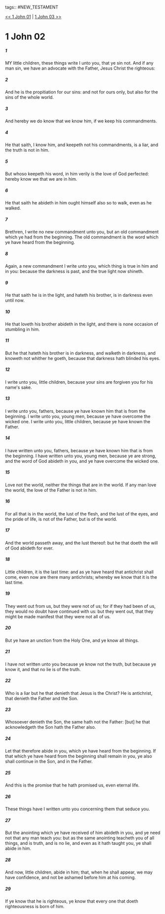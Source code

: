tags:: #NEW_TESTAMENT

[<< 1 John 01](NEW_TESTAMENT/23_1_John/1_John_01.md) | [1 John 03 >>](NEW_TESTAMENT/23_1_John/1_John_03.md)

# 1 John 02

##### 1

MY little children, these things write I unto you, that ye sin not. And if any man sin, we have an advocate with the Father, Jesus Christ the righteous:

##### 2

And he is the propitiation for our sins: and not for ours only, but also for the sins of the whole world.

##### 3

And hereby we do know that we know him, if we keep his commandments.

##### 4

He that saith, I know him, and keepeth not his commandments, is a liar, and the truth is not in him.

##### 5

But whoso keepeth his word, in him verily is the love of God perfected: hereby know we that we are in him.

##### 6

He that saith he abideth in him ought himself also so to walk, even as he walked.

##### 7

Brethren, I write no new commandment unto you, but an old commandment which ye had from the beginning. The old commandment is the word which ye have heard from the beginning.

##### 8

Again, a new commandment I write unto you, which thing is true in him and in you: because the darkness is past, and the true light now shineth.

##### 9

He that saith he is in the light, and hateth his brother, is in darkness even until now.

##### 10

He that loveth his brother abideth in the light, and there is none occasion of stumbling in him.

##### 11

But he that hateth his brother is in darkness, and walketh in darkness, and knoweth not whither he goeth, because that darkness hath blinded his eyes.

##### 12

I write unto you, little children, because your sins are forgiven you for his name's sake.

##### 13

I write unto you, fathers, because ye have known him that is from the beginning. I write unto you, young men, because ye have overcome the wicked one. I write unto you, little children, because ye have known the Father.

##### 14

I have written unto you, fathers, because ye have known him that is from the beginning. I have written unto you, young men, because ye are strong, and the word of God abideth in you, and ye have overcome the wicked one.

##### 15

Love not the world, neither the things that are in the world. If any man love the world, the love of the Father is not in him.

##### 16

For all that is in the world, the lust of the flesh, and the lust of the eyes, and the pride of life, is not of the Father, but is of the world.

##### 17

And the world passeth away, and the lust thereof: but he that doeth the will of God abideth for ever.

##### 18

Little children, it is the last time: and as ye have heard that antichrist shall come, even now are there many antichrists; whereby we know that it is the last time.

##### 19

They went out from us, but they were not of us; for if they had been of us, they would no doubt have continued with us: but they went out, that they might be made manifest that they were not all of us.

##### 20

But ye have an unction from the Holy One, and ye know all things.

##### 21

I have not written unto you because ye know not the truth, but because ye know it, and that no lie is of the truth.

##### 22

Who is a liar but he that denieth that Jesus is the Christ? He is antichrist, that denieth the Father and the Son.

##### 23

Whosoever denieth the Son, the same hath not the Father: [but] he that acknowledgeth the Son hath the Father also.

##### 24

Let that therefore abide in you, which ye have heard from the beginning. If that which ye have heard from the beginning shall remain in you, ye also shall continue in the Son, and in the Father.

##### 25

And this is the promise that he hath promised us, even eternal life.

##### 26

These things have I written unto you concerning them that seduce you.

##### 27

But the anointing which ye have received of him abideth in you, and ye need not that any man teach you: but as the same anointing teacheth you of all things, and is truth, and is no lie, and even as it hath taught you, ye shall abide in him.

##### 28

And now, little children, abide in him; that, when he shall appear, we may have confidence, and not be ashamed before him at his coming.

##### 29

If ye know that he is righteous, ye know that every one that doeth righteousness is born of him.
